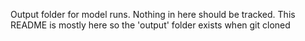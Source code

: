 Output folder for model runs.  Nothing in here should be tracked.
This README is mostly here so the 'output' folder exists when git cloned

